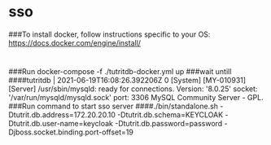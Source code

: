 # sso
###To install docker, follow instructions specific to your OS: https://docs.docker.com/engine/install/
#
###Run docker-compose -f ./tutritdb-docker.yml up
###wait untill
####tutritdb   | 2021-06-19T16:08:26.392206Z 0 [System] [MY-010931] [Server] /usr/sbin/mysqld: ready for connections. Version: '8.0.25'  socket: '/var/run/mysqld/mysqld.sock'  port: 3306  MySQL Community Server - GPL.
###Run command to start sso server
####./bin/standalone.sh -Dtutrit.db.address=172.20.20.10 -Dtutrit.db.schema=KEYCLOAK -Dtutrit.db.user-name=keycloak -Dtutrit.db.password=password -Djboss.socket.binding.port-offset=19
